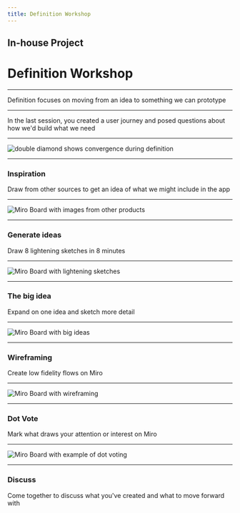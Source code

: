```yaml
---
title: Definition Workshop
---
```


## In-house Project

# Definition Workshop

---

Definition focuses on moving from an idea to something we can prototype

---

In the last session, you created a user journey and posed questions about how we'd build what we need

---

![double diamond shows convergence during definition](https://miro.medium.com/max/795/0*tqqRCM5Ba9nH55wL.png)

---

### Inspiration

Draw from other sources to get an idea of what we might include in the app

---

![Miro Board with images from other products](../term-3/definition-talk/inspiration.png)

---

### Generate ideas

Draw 8 lightening sketches in 8 minutes

---

![Miro Board with lightening sketches](../term-3/definition-talk/crazy8.png)

---

### The big idea

Expand on one idea and sketch more detail

---

![Miro Board with big ideas](../term-3/definition-talk/big-idea.png)

---

### Wireframing

Create low fidelity flows on Miro

---

![Miro Board with wireframing](../term-3/definition-talk/wireframes.png)

---

### Dot Vote

Mark what draws your attention or interest on Miro

---

![Miro Board with example of dot voting](../term-3/definition-talk/dot-vote.png)

---

### Discuss

Come together to discuss what you've created and what to move forward with
